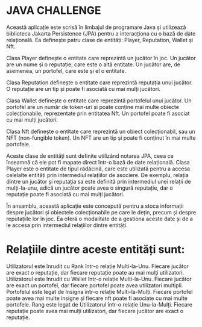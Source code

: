 # JAVA CHALLENGE

Această aplicație este scrisă în limbajul de programare Java și utilizează biblioteca Jakarta Persistence (JPA) pentru a
interacționa cu o bază de date relațională. Ea definește patru clase de entități: Player, Reputation, Wallet și Nft.

Clasa Player definește o entitate care reprezintă un jucător în joc. Un jucător are un nume și o reputație, care este o
altă entitate. Un jucător are, de asemenea, un portofel, care este și el o entitate.

Clasa Reputation definește o entitate care reprezintă reputația unui jucător. O reputație are un tip și poate fi
asociată cu mai mulți jucători.

Clasa Wallet definește o entitate care reprezintă portofelul unui jucător. Un portofel are un număr de token-uri și
poate conține mai multe obiecte colecționabile, reprezentate prin entitatea Nft. Un portofel poate fi asociat cu mai
mulți jucători.

Clasa Nft definește o entitate care reprezintă un obiect colecționabil, sau un NFT (non-fungible token). Un NFT are un
tip și poate fi conținut în mai multe portofele.

Aceste clase de entități sunt definite utilizând notarea JPA, ceea ce înseamnă că ele pot fi mapate direct într-o bază
de date relațională. Clasa Player este o entitate de tipul rădăcină, care este utilizată pentru a accesa celelalte
entități prin intermediul relațiilor de asociere. De exemplu, relația dintre un jucător și reputația sa este definită
prin intermediul unei relații de mulți-la-unu, adică un jucător poate avea o singură reputație, dar o reputație poate fi
asociată cu mai mulți jucători.

În ansamblu, această aplicație este concepută pentru a stoca informații despre jucători și obiectele colecționabile pe
care le dețin, precum și despre reputațiile lor în joc. Ea oferă o modalitate de a gestiona aceste date și de a le
accesa prin intermediul relațiilor dintre entități.

# Relațiile dintre aceste entități sunt:

Utilizatorul este înrudit cu Rank într-o relație Multi-la-Unu. Fiecare jucător are exact o reputație, dar fiecare
reputație poate
au mai mulți utilizatori.
Utilizatorul este înrudit cu Wallet într-o relație Multi-la-Unu. Fiecare jucător are exact un portofel, dar fiecare
portofel poate avea
utilizatori multipli.
Portofelul este legat de Insigna într-o relație Multi-la-Mulți. Fiecare portofel poate avea mai multe insigne și fiecare
nft poate fi
asociate cu mai multe portofele.
Rang este legat de Utilizatorul într-o relație Unu-la-Mulți. Fiecare reputație poate avea mai mulți utilizatori, dar
fiecare jucător are
exact o reputație.